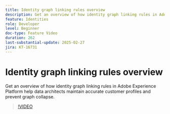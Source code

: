 ```yaml
---
title: Identity graph linking rules overview
description: Get an overview of how identity graph linking rules in Adobe Experience Platform help data architects maintain accurate customer profiles and prevent graph collapse.
feature: Identities
role: Developer
level: Beginner
doc-type: Feature Video
duration: 262
last-substantial-update: 2025-02-27
jira: KT-16731
---
```


# Identity graph linking rules overview

Get an overview of how identity graph linking rules in Adobe Experience Platform help data architects maintain accurate customer profiles and prevent graph collapse.

>[!VIDEO](https://video.tv.adobe.com/v/3448250/?learn=on&enablevpops)
